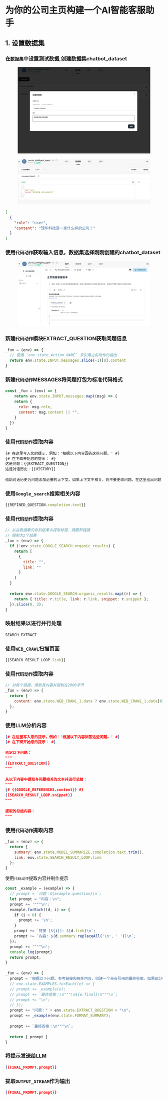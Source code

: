# 为你的公司主页构建一个AI智能客服助手

## 1. 设置数据集


### 在`数据集`中设置测试数据,创建数据集chatbot_dataset

<figure><img src="../tutorials/screenshots/create_dataset.png" alt=""></figure>
<figure><img src="../tutorials/screenshots/dataset.png" alt=""></figure>

<!-- ```json
[
  {
    "role": "user",
    "content": "谁赢得了上一届欧冠联赛？"
  },
  {
    "role": "assitant",
    "content": "2022-23赛季的欧冠冠军是曼城。这是他们在该项赛事中的首个冠军。皇家马德里保持着欧冠最多冠军的记录，已经14次夺冠[0][1]。"
  },
  {
    "role": "user",
    "content": "谁打进了制胜球？"
  }
]
``` -->
```json
[
  {
    "role": "user",
    "content": "璞华科技是一家什么样的公司？"
  }
]
```

### 使用`代码动作`获取输入信息，数据集选择刚刚创建的chatbot_dataset

<figure><img src="../tutorials/screenshots/input.png" alt=""></figure>

### 新建`代码动作`模块EXTRACT_QUESTION获取问题信息

```javascript
_fun = (env) => {
  // 使用 `env.state.Action_NAME` 来引用之前动作的输出
  return env.state.INPUT.messages.slice(-1)[0].content
}
```

### 新建`代码动作`MESSAGES将问题打包为标准代码格式

```javascript
const _fun = (env) => {
    return env.state.INPUT.messages.map((msg) => {
    return {
      role: msg.role,
      content: msg.content || "",
    }
  })
}

```

### 使用`代码动作`提取内容

```txt
{# 在这里写入您的提示，例如：'根据以下内容回答这些问题。' #}
{# 在下面开始您的提示： #}
这是问题：{{EXTRACT_QUESTION}}
这是对话历史：{{HISTORY}}

借助对话历史为问题添加必要的上下文。如果上下文不相关，则不要更改问题。在这里给出问题：
```

### 使用`Google_search`搜索相关内容
```javascript
{{REFINED_QUESTION.completion.text}}
```

### 使用`代码动作`提取内容

```javascript
// 从谷歌搜索的有机结果中提取标题、摘要和链接
// 限制为3个结果
_fun = (env) => {
  if (!env.state.GOOGLE_SEARCH.organic_results) {
    return [
      {
        title: "",
        link: ""
      }
    ]
  }

  return env.state.GOOGLE_SEARCH.organic_results.map((r) => {
    return { title: r.title, link: r.link, snippet: r.snippet };
  }).slice(0, 3);
}
```

### 映射结果以进行并行处理

```javascript
SEARCH_EXTRACT
```

### 使用`WEB_CRAWL`扫描页面
```javascript
{{SEARCH_RESULT_LOOP.link}}
```

### 使用`代码动作`提取内容
```javascript
// 对每个链接，爬取其内容并限制在2000字节
_fun = (env) => {
  return {
    content: env.state.WEB_CRAWL_1.data ? env.state.WEB_CRAWL_1.data[0].results[0].text.slice(0, 2000) : "",
  };
} 
```

### 使用LLM分析内容
```json
{# 在这里写入您的提示，例如：'根据以下内容回答这些问题。' #}
{# 在下面开始您的提示： #}

给定以下问题：
"""
{{EXTRACT_QUESTION}}
"""

从以下内容中提取与问题相关的文本并进行总结：
"""
{# {{GOOGLE_REFERENCES.content}} #}
{{SEARCH_RESULT_LOOP.snippet}}
"""

提取的总结内容：
"""
```

### 使用`代码动作`提取内容
```javascript
_fun = (env) => {
  return {
    summary: env.state.MODEL_SUMMARIZE.completion.text.trim(),
    link: env.state.SEARCH_RESULT_LOOP.link
  };    
}
```

使用`代码动作`提取内容并制作提示
```javascript
const _example = (example) => {
  // prompt = `问题：${example.question}\n`;
  let prompt = "内容：\n";
  prompt += '"""\n';
  example.forEach((d, i) => {
    if (i > 0) {
      prompt += '\n';
    }
    prompt += `链接 [${i}]: ${d.link}\n`;
    prompt += `内容: ${d.summary.replaceAll('\n', ' ')}\n`;
  });
  prompt += '"""\n';
  console.log(prompt)
  return prompt;
}

_fun = (env) => {
  prompt = '根据以下问题、参考链接和相关内容，创建一个带有引用的最终答案。如果部分答案可以用表格格式呈现，请使用表格格式。答案应准确简洁。\n\n 永远不要告诉我"作为一个语言模型..."或"作为一个人工智能..."，我已经知道你是LLM了。直接告诉我答案。\n\n';
  // env.state.EXAMPLES.forEach((e) => {
  // prompt += _example(e);
  // prompt += `最终答案：\n"""\n${e.final}\n"""\n`;
  // prompt += "\n";
  // });
  prompt += "问题：" + env.state.EXTRACT_QUESTION + "\n";
  prompt += _example(env.state.FORMAT_SUMMARY);

  prompt += `最终答案：\n"""\n`;

  return { prompt }
}
```

### 将提示发送给LLM
```json
{{FINAL_PROMPT.prompt}}
```

### 提取`OUTPUT_STREAM`作为输出
```json
{{FINAL_PROMPT.prompt}}
```

